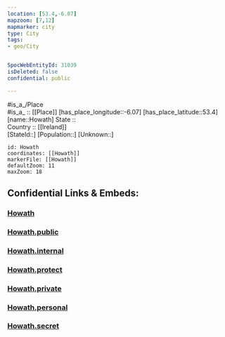 ```yaml
---
location: [53.4,-6.07] 
mapzoom: [7,12] 
mapmarker: city 
type: City
tags:
- geo/City


SpocWebEntityId: 31039
isDeleted: false
confidential: public

---
```

#is_a_/Place  
#is_a_ :: [[Place]] 
[has_place_longitude::-6.07] 
[has_place_latitude::53.4] 
[name::Howath] 
State ::  
Country :: [[Ireland]]  
[StateId::] 
[Population::] 
[Unknown::] 


```leaflet
id: Howath
coordinates: [[Howath]] 
markerFile: [[Howath]] 
defaultZoom: 11 
maxZoom: 18
```


## Confidential Links & Embeds: 

### [Howath](/_Standards/Earth/Continent/Europe/Europe~North/Ireland/City/Howath.md) 

### [Howath.public](/_public/Earth/Continent/Europe/Europe~North/Ireland/City/Howath.public.md) 

### [Howath.internal](/_internal/Earth/Continent/Europe/Europe~North/Ireland/City/Howath.internal.md) 

### [Howath.protect](/_protect/Earth/Continent/Europe/Europe~North/Ireland/City/Howath.protect.md) 

### [Howath.private](/_private/Earth/Continent/Europe/Europe~North/Ireland/City/Howath.private.md) 

### [Howath.personal](/_personal/Earth/Continent/Europe/Europe~North/Ireland/City/Howath.personal.md) 

### [Howath.secret](/_secret/Earth/Continent/Europe/Europe~North/Ireland/City/Howath.secret.md)

